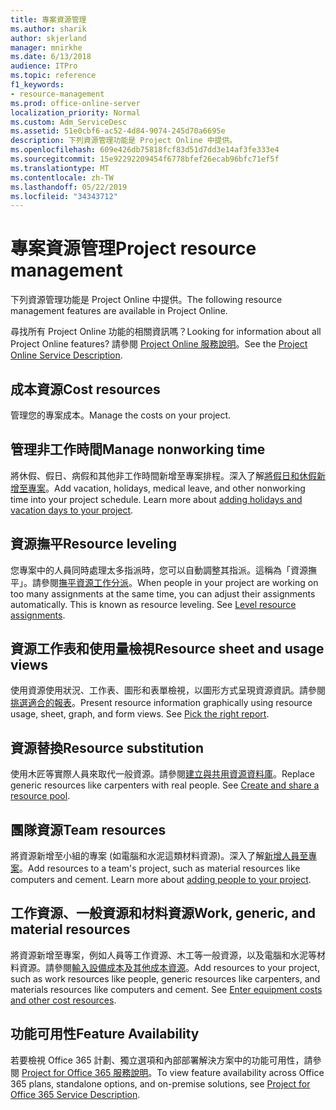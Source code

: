 ```yaml
---
title: 專案資源管理
ms.author: sharik
author: skjerland
manager: mnirkhe
ms.date: 6/13/2018
audience: ITPro
ms.topic: reference
f1_keywords:
- resource-management
ms.prod: office-online-server
localization_priority: Normal
ms.custom: Adm_ServiceDesc
ms.assetid: 51e0cbf6-ac52-4d84-9074-245d70a6695e
description: 下列資源管理功能是 Project Online 中提供。
ms.openlocfilehash: 609e426db75818fcf83d51d7dd3e14af3fe333e4
ms.sourcegitcommit: 15e92292209454f6778bfef26ecab96bfc71ef5f
ms.translationtype: MT
ms.contentlocale: zh-TW
ms.lasthandoff: 05/22/2019
ms.locfileid: "34343712"
---
```

# <a name="project-resource-management"></a><span data-ttu-id="6bf54-103">專案資源管理</span><span class="sxs-lookup"><span data-stu-id="6bf54-103">Project resource management</span></span>

<span data-ttu-id="6bf54-104">下列資源管理功能是 Project Online 中提供。</span><span class="sxs-lookup"><span data-stu-id="6bf54-104">The following resource management features are available in Project Online.</span></span>
  
<span data-ttu-id="6bf54-105">尋找所有 Project Online 功能的相關資訊嗎？</span><span class="sxs-lookup"><span data-stu-id="6bf54-105">Looking for information about all Project Online features?</span></span> <span data-ttu-id="6bf54-106">請參閱 [Project Online 服務說明](project-online-service-description.md)。</span><span class="sxs-lookup"><span data-stu-id="6bf54-106">See the [Project Online Service Description](project-online-service-description.md).</span></span>
  
## <a name="cost-resources"></a><span data-ttu-id="6bf54-107">成本資源</span><span class="sxs-lookup"><span data-stu-id="6bf54-107">Cost resources</span></span>
<span data-ttu-id="6bf54-108"><a name="bkmk_CostResources"> </a></span><span class="sxs-lookup"><span data-stu-id="6bf54-108"></span></span>

<span data-ttu-id="6bf54-109">管理您的專案成本。</span><span class="sxs-lookup"><span data-stu-id="6bf54-109">Manage the costs on your project.</span></span>
  
## <a name="manage-nonworking-time"></a><span data-ttu-id="6bf54-110">管理非工作時間</span><span class="sxs-lookup"><span data-stu-id="6bf54-110">Manage nonworking time</span></span>
<span data-ttu-id="6bf54-111"><a name="bkmk_Managenonworkingtime"> </a></span><span class="sxs-lookup"><span data-stu-id="6bf54-111"></span></span>

<span data-ttu-id="6bf54-p102">將休假、假日、病假和其他非工作時間新增至專案排程。深入了解[將假日和休假新增至專案](https://go.microsoft.com/fwlink/p/?LinkId=271337)。</span><span class="sxs-lookup"><span data-stu-id="6bf54-p102">Add vacation, holidays, medical leave, and other nonworking time into your project schedule. Learn more about [adding holidays and vacation days to your project](https://go.microsoft.com/fwlink/p/?LinkId=271337).</span></span>
  
## <a name="resource-leveling"></a><span data-ttu-id="6bf54-114">資源撫平</span><span class="sxs-lookup"><span data-stu-id="6bf54-114">Resource leveling</span></span>
<span data-ttu-id="6bf54-115"><a name="bkmk_Resourceleveling"> </a></span><span class="sxs-lookup"><span data-stu-id="6bf54-115"></span></span>

<span data-ttu-id="6bf54-p103">您專案中的人員同時處理太多指派時，您可以自動調整其指派。這稱為「資源撫平」。請參閱[撫平資源工作分派](https://go.microsoft.com/fwlink/p/?LinkId=271348)。</span><span class="sxs-lookup"><span data-stu-id="6bf54-p103">When people in your project are working on too many assignments at the same time, you can adjust their assignments automatically. This is known as resource leveling. See [Level resource assignments](https://go.microsoft.com/fwlink/p/?LinkId=271348).</span></span>
  
## <a name="resource-sheet-and-usage-views"></a><span data-ttu-id="6bf54-119">資源工作表和使用量檢視</span><span class="sxs-lookup"><span data-stu-id="6bf54-119">Resource sheet and usage views</span></span>
<span data-ttu-id="6bf54-120"><a name="bkmk_resourcesheetandusageviews"> </a></span><span class="sxs-lookup"><span data-stu-id="6bf54-120"></span></span>

<span data-ttu-id="6bf54-p104">使用資源使用狀況、工作表、圖形和表單檢視，以圖形方式呈現資源資訊。請參閱[挑選適合的報表](https://go.microsoft.com/fwlink/?LinkId=402920)。</span><span class="sxs-lookup"><span data-stu-id="6bf54-p104">Present resource information graphically using resource usage, sheet, graph, and form views. See [Pick the right report](https://go.microsoft.com/fwlink/?LinkId=402920).</span></span>
  
## <a name="resource-substitution"></a><span data-ttu-id="6bf54-123">資源替換</span><span class="sxs-lookup"><span data-stu-id="6bf54-123">Resource substitution</span></span>
<span data-ttu-id="6bf54-124"><a name="bkmk_ResourceSubstitution"> </a></span><span class="sxs-lookup"><span data-stu-id="6bf54-124"></span></span>

<span data-ttu-id="6bf54-p105">使用木匠等實際人員來取代一般資源。請參閱[建立與共用資源資料庫](https://go.microsoft.com/fwlink/?LinkId=402921)。</span><span class="sxs-lookup"><span data-stu-id="6bf54-p105">Replace generic resources like carpenters with real people. See [Create and share a resource pool](https://go.microsoft.com/fwlink/?LinkId=402921).</span></span>
  
## <a name="team-resources"></a><span data-ttu-id="6bf54-127">團隊資源</span><span class="sxs-lookup"><span data-stu-id="6bf54-127">Team resources</span></span>
<span data-ttu-id="6bf54-128"><a name="bkmk_Teamresources"> </a></span><span class="sxs-lookup"><span data-stu-id="6bf54-128"></span></span>

<span data-ttu-id="6bf54-p106">將資源新增至小組的專案 (如電腦和水泥這類材料資源)。深入了解[新增人員至專案](https://go.microsoft.com/fwlink/p/?LinkId=271347)。</span><span class="sxs-lookup"><span data-stu-id="6bf54-p106">Add resources to a team's project, such as material resources like computers and cement. Learn more about [adding people to your project](https://go.microsoft.com/fwlink/p/?LinkId=271347).</span></span>
  
## <a name="work-generic-and-material-resources"></a><span data-ttu-id="6bf54-131">工作資源、一般資源和材料資源</span><span class="sxs-lookup"><span data-stu-id="6bf54-131">Work, generic, and material resources</span></span>
<span data-ttu-id="6bf54-132"><a name="bkmk_WorkGenericMaterialResources"> </a></span><span class="sxs-lookup"><span data-stu-id="6bf54-132"></span></span>

<span data-ttu-id="6bf54-p107">將資源新增至專案，例如人員等工作資源、木工等一般資源，以及電腦和水泥等材料資源。請參閱[輸入設備成本及其他成本資源](https://go.microsoft.com/fwlink/?LinkId=402922)。</span><span class="sxs-lookup"><span data-stu-id="6bf54-p107">Add resources to your project, such as work resources like people, generic resources like carpenters, and materials resources like computers and cement. See [Enter equipment costs and other cost resources](https://go.microsoft.com/fwlink/?LinkId=402922).</span></span>
  
## <a name="feature-availability"></a><span data-ttu-id="6bf54-135">功能可用性</span><span class="sxs-lookup"><span data-stu-id="6bf54-135">Feature Availability</span></span>
<span data-ttu-id="6bf54-136"><a name="bkmk_WorkGenericMaterialResources"> </a></span><span class="sxs-lookup"><span data-stu-id="6bf54-136"></span></span>

<span data-ttu-id="6bf54-137">若要檢視 Office 365 計劃、獨立選項和內部部署解決方案中的功能可用性，請參閱 [Project for Office 365 服務說明](http://technet.microsoft.com/library/f610ba5b-57d0-4324-a205-bce300adc7a3.aspx)。</span><span class="sxs-lookup"><span data-stu-id="6bf54-137">To view feature availability across Office 365 plans, standalone options, and on-premise solutions, see [Project for Office 365 Service Description](http://technet.microsoft.com/library/f610ba5b-57d0-4324-a205-bce300adc7a3.aspx).</span></span>
  

